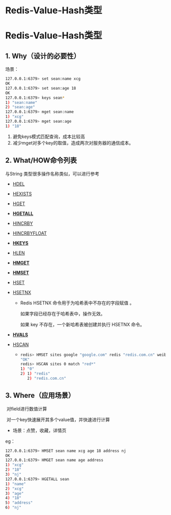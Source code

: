 # Redis-Value-Hash类型

# Redis-Value-Hash类型

## 1. Why（设计的必要性）

场景：

```bash
127.0.0.1:6379> set sean:name xcg
OK
127.0.0.1:6379> set sean:age 18
OK
127.0.0.1:6379> keys sean*
1) "sean:name"
2) "sean:age"
127.0.0.1:6379> mget sean:name
1) "xcg"
127.0.0.1:6379> mget sean:age
1) "18"
```

1. 避免keys模式匹配查询，成本比较高
2. 减少mget对多个key的取值，造成两次对服务器的通信成本。

## 2. What/HOW命令列表

与String 类型很多操作名称类似，可以进行参考

- [HDEL](https://www.redis.com.cn/commands/hdel.html)

- [HEXISTS](https://www.redis.com.cn/commands/hexists.html)

- [HGET](https://www.redis.com.cn/commands/hget.html)

- **[HGETALL](https://www.redis.com.cn/commands/hgetall.html)**

- [HINCRBY](https://www.redis.com.cn/commands/hincrby.html)

- [HINCRBYFLOAT](https://www.redis.com.cn/commands/hincrbyfloat.html)

- **[HKEYS](https://www.redis.com.cn/commands/hkeys.html)**

- [HLEN](https://www.redis.com.cn/commands/hlen.html)

- **[HMGET](https://www.redis.com.cn/commands/hmget.html)**

- **[HMSET](https://www.redis.com.cn/commands/hmset.html)**

- [HSET](https://www.redis.com.cn/commands/hset.html)

- [HSETNX](https://www.redis.com.cn/commands/hsetnx.html)

  - Redis HSETNX 命令用于为哈希表中不存在的字段赋值 。

    如果字段已经存在于哈希表中，操作无效。

    如果 key 不存在，一个新哈希表被创建并执行 HSETNX 命令。

- **[HVALS](https://www.redis.com.cn/commands/hvals.html)**

- [HSCAN](https://www.redis.com.cn/commands/hscan.html)

  - ```bash
    redis> HMSET sites google "google.com" redis "redis.com.cn" weibo "weibo.com" 4 "taobao.com"
    "OK"
    redis> HSCAN sites 0 match "red*"
    1) "0"
    2) 1) "redis"
       2) "redis.com.cn"
    ```

## 3. Where（应用场景）

​	对field进行数值计算

​	对一个key快速展开其多个value值，并快速进行计算

- 场景：点赞，收藏，详情页

eg：

```bash
127.0.0.1:6379> HMSET sean name xcg age 18 address nj
OK
127.0.0.1:6379> HMGET sean name age address
1) "xcg"
2) "18"
3) "nj"
127.0.0.1:6379> HGETALL sean
1) "name"
2) "xcg"
3) "age"
4) "18"
5) "address"
6) "nj"

```




